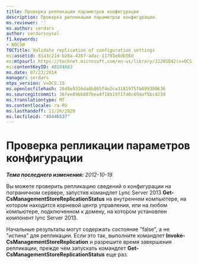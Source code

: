 ```yaml
---
title: Проверка репликации параметров конфигурации
description: Проверка репликации параметров конфигурации.
ms.reviewer: ''
ms.author: serdars
author: serdarsoysal
f1.keywords:
- NOCSH
TOCTitle: Validate replication of configuration settings
ms:assetid: 81a3c21d-b28a-4287-adac-11791e8db56d
ms:mtpsurl: https://technet.microsoft.com/en-us/library/JJ205042(v=OCS.15)
ms:contentKeyID: 48184663
ms.date: 07/23/2014
manager: serdars
mtps_version: v=OCS.15
ms.openlocfilehash: 26d8e9326da8b865f4e2ca3181975fb899300636
ms.sourcegitcommit: 36fee89bb887bea4f18b19f17a8c69daf5bc423d
ms.translationtype: MT
ms.contentlocale: ru-RU
ms.lasthandoff: 11/26/2020
ms.locfileid: "49446537"
---
```

# <a name="validate-replication-of-configuration-settings"></a>Проверка репликации параметров конфигурации

<div data-xmlns="http://www.w3.org/1999/xhtml">

<div class="topic" data-xmlns="http://www.w3.org/1999/xhtml" data-msxsl="urn:schemas-microsoft-com:xslt" data-cs="https://msdn.microsoft.com/">

<div data-asp="https://msdn2.microsoft.com/asp">



</div>

<div id="mainSection">

<div id="mainBody">

<span> </span>

_**Тема последнего изменения:** 2012-10-19_

Вы можете проверить репликацию сведений о конфигурации на пограничном сервере, запустив командлет Lync Server 2013 **Get-CsManagementStoreReplicationStatus** на внутреннем компьютере, на котором находится корневой центр управления, или на любом компьютере, подключенном к домену, на котором установлен компонент lync Server 2013.

Начальные результаты могут содержать состояние "false", а не "истина" для репликации. Если это так, выполните командлет **Invoke-CsManagementStoreReplication** и разрешите время завершения репликации, прежде чем запускать командлет **Get-CsManagementStoreReplicationStatus** еще раз.

</div>

<span> </span>

</div>

</div>

</div>

